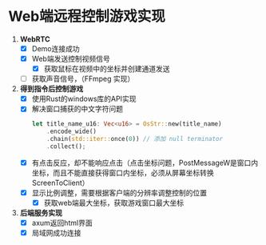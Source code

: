 # Web端远程控制游戏实现

1. **WebRTC**
    - [x] Demo连接成功
    - [x] Web端发送控制视频信号
        - [x] 获取鼠标在视频中的坐标并创建通道发送
    - [ ] 获取声音信号，（FFmpeg 实现）

2. **得到指令后控制游戏**
    - [x] 使用Rust的windows库的API实现
    - [x] 解决窗口捕获的中文字符问题
        ```rust
        let title_name_u16: Vec<u16> = OsStr::new(title_name)
            .encode_wide()
            .chain(std::iter::once(0)) // 添加 null terminator
            .collect();
        ```
    - [x] 有点击反应，却不能响应点击（点击坐标问题，PostMessageW是窗口内坐标，而且不能直接获得窗口内坐标，必须从屏幕坐标转换ScreenToClient）
    - [x] 显示比例调整，需要根据客户端的分辨率调整控制的位置
        - [x] 获取web端最大坐标，获取游戏窗口最大坐标

3. **后端服务实现**
    - [x] axum返回html界面
    - [x] 局域网成功连接